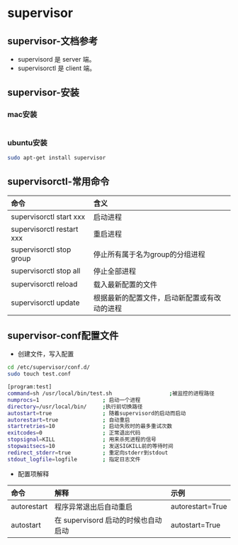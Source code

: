 # supervisor

## supervisor-文档参考

- supervisord 是 server 端。 
- supervisorctl 是 client 端。

## supervisor-安装

### mac安装

```bash

```

### ubuntu安装

```bash
sudo apt-get install supervisor
```

## supervisorctl-常用命令



| 命令                      | 含义                                         |
| :------------------------ | :------------------------------------------- |
| supervisorctl start xxx   | 启动进程                                     |
| supervisorctl restart xxx | 重启进程                                     |
| supervisorctl stop group  | 停止所有属于名为group的分组进程              |
| supervisorctl stop all    | 停止全部进程                                 |
| supervisorctl reload      | 载入最新配置的文件                           |
| supervisorctl update      | 根据最新的配置文件，启动新配置或有改动的进程 |



## supervisor-conf配置文件

- 创建文件，写入配置

```bash
cd /etc/supervisor/conf.d/
sudo touch test.conf

[program:test]
command=sh /usr/local/bin/test.sh                  ;被监控的进程路径
numprocs=1                    ; 启动一个进程
directory=/usr/local/bin/     ;执行前切换路径
autostart=true                ; 随着supervisord的启动而启动
autorestart=true              ; 自动重启
startretries=10               ; 启动失败时的最多重试次数
exitcodes=0                   ; 正常退出代码
stopsignal=KILL               ; 用来杀死进程的信号
stopwaitsecs=10               ; 发送SIGKILL前的等待时间
redirect_stderr=true          ; 重定向stderr到stdout
stdout_logfile=logfile        ; 指定日志文件
```



- 配置项解释

| 命令        | 解释                                | 示例             |
| :----------- | :----------------------------------- | :---------------- |
| autorestart | 程序异常退出后自动重启              | autorestart=True |
| autostart   | 在 supervisord 启动的时候也自动启动 | autostart=True   |

